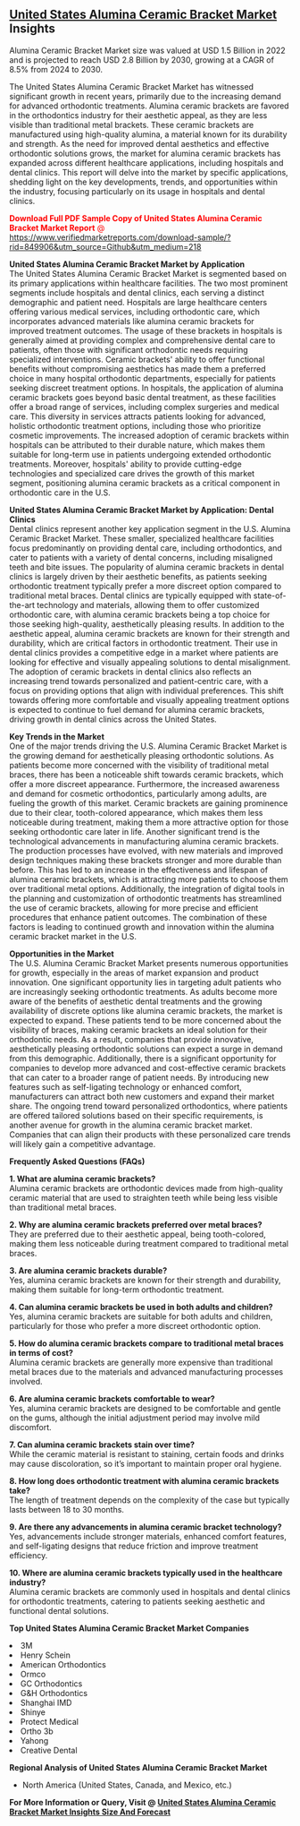 <h2><a href="https://www.verifiedmarketreports.com/download-sample/?rid=849906&amp;utm_source=Github&amp;utm_medium=218" target="_blank">United States Alumina Ceramic Bracket Market</a> Insights</h2><p>Alumina Ceramic Bracket Market size was valued at USD 1.5 Billion in 2022 and is projected to reach USD 2.8 Billion by 2030, growing at a CAGR of 8.5% from 2024 to 2030.</p><p><p>The United States Alumina Ceramic Bracket Market has witnessed significant growth in recent years, primarily due to the increasing demand for advanced orthodontic treatments. Alumina ceramic brackets are favored in the orthodontics industry for their aesthetic appeal, as they are less visible than traditional metal brackets. These ceramic brackets are manufactured using high-quality alumina, a material known for its durability and strength. As the need for improved dental aesthetics and effective orthodontic solutions grows, the market for alumina ceramic brackets has expanded across different healthcare applications, including hospitals and dental clinics. This report will delve into the market by specific applications, shedding light on the key developments, trends, and opportunities within the industry, focusing particularly on its usage in hospitals and dental clinics. <p><span class=""><span style="color: #ff0000;"><strong>Download Full PDF Sample Copy of United States Alumina Ceramic Bracket Market Report</strong> @ </span><a href="https://www.verifiedmarketreports.com/download-sample/?rid=849906&amp;utm_source=Github&amp;utm_medium=218" target="_blank">https://www.verifiedmarketreports.com/download-sample/?rid=849906&amp;utm_source=Github&amp;utm_medium=218</a></span></p></p> <p><strong>United States Alumina Ceramic Bracket Market by Application</strong><br> The United States Alumina Ceramic Bracket Market is segmented based on its primary applications within healthcare facilities. The two most prominent segments include hospitals and dental clinics, each serving a distinct demographic and patient need. Hospitals are large healthcare centers offering various medical services, including orthodontic care, which incorporates advanced materials like alumina ceramic brackets for improved treatment outcomes. The usage of these brackets in hospitals is generally aimed at providing complex and comprehensive dental care to patients, often those with significant orthodontic needs requiring specialized interventions. Ceramic brackets' ability to offer functional benefits without compromising aesthetics has made them a preferred choice in many hospital orthodontic departments, especially for patients seeking discreet treatment options. In hospitals, the application of alumina ceramic brackets goes beyond basic dental treatment, as these facilities offer a broad range of services, including complex surgeries and medical care. This diversity in services attracts patients looking for advanced, holistic orthodontic treatment options, including those who prioritize cosmetic improvements. The increased adoption of ceramic brackets within hospitals can be attributed to their durable nature, which makes them suitable for long-term use in patients undergoing extended orthodontic treatments. Moreover, hospitals' ability to provide cutting-edge technologies and specialized care drives the growth of this market segment, positioning alumina ceramic brackets as a critical component in orthodontic care in the U.S.</p> <p><strong>United States Alumina Ceramic Bracket Market by Application: Dental Clinics</strong><br> Dental clinics represent another key application segment in the U.S. Alumina Ceramic Bracket Market. These smaller, specialized healthcare facilities focus predominantly on providing dental care, including orthodontics, and cater to patients with a variety of dental concerns, including misaligned teeth and bite issues. The popularity of alumina ceramic brackets in dental clinics is largely driven by their aesthetic benefits, as patients seeking orthodontic treatment typically prefer a more discreet option compared to traditional metal braces. Dental clinics are typically equipped with state-of-the-art technology and materials, allowing them to offer customized orthodontic care, with alumina ceramic brackets being a top choice for those seeking high-quality, aesthetically pleasing results. In addition to the aesthetic appeal, alumina ceramic brackets are known for their strength and durability, which are critical factors in orthodontic treatment. Their use in dental clinics provides a competitive edge in a market where patients are looking for effective and visually appealing solutions to dental misalignment. The adoption of ceramic brackets in dental clinics also reflects an increasing trend towards personalized and patient-centric care, with a focus on providing options that align with individual preferences. This shift towards offering more comfortable and visually appealing treatment options is expected to continue to fuel demand for alumina ceramic brackets, driving growth in dental clinics across the United States.</p> <p><strong>Key Trends in the Market</strong><br> One of the major trends driving the U.S. Alumina Ceramic Bracket Market is the growing demand for aesthetically pleasing orthodontic solutions. As patients become more concerned with the visibility of traditional metal braces, there has been a noticeable shift towards ceramic brackets, which offer a more discreet appearance. Furthermore, the increased awareness and demand for cosmetic orthodontics, particularly among adults, are fueling the growth of this market. Ceramic brackets are gaining prominence due to their clear, tooth-colored appearance, which makes them less noticeable during treatment, making them a more attractive option for those seeking orthodontic care later in life. Another significant trend is the technological advancements in manufacturing alumina ceramic brackets. The production processes have evolved, with new materials and improved design techniques making these brackets stronger and more durable than before. This has led to an increase in the effectiveness and lifespan of alumina ceramic brackets, which is attracting more patients to choose them over traditional metal options. Additionally, the integration of digital tools in the planning and customization of orthodontic treatments has streamlined the use of ceramic brackets, allowing for more precise and efficient procedures that enhance patient outcomes. The combination of these factors is leading to continued growth and innovation within the alumina ceramic bracket market in the U.S.</p> <p><strong>Opportunities in the Market</strong><br> The U.S. Alumina Ceramic Bracket Market presents numerous opportunities for growth, especially in the areas of market expansion and product innovation. One significant opportunity lies in targeting adult patients who are increasingly seeking orthodontic treatments. As adults become more aware of the benefits of aesthetic dental treatments and the growing availability of discrete options like alumina ceramic brackets, the market is expected to expand. These patients tend to be more concerned about the visibility of braces, making ceramic brackets an ideal solution for their orthodontic needs. As a result, companies that provide innovative, aesthetically pleasing orthodontic solutions can expect a surge in demand from this demographic. Additionally, there is a significant opportunity for companies to develop more advanced and cost-effective ceramic brackets that can cater to a broader range of patient needs. By introducing new features such as self-ligating technology or enhanced comfort, manufacturers can attract both new customers and expand their market share. The ongoing trend toward personalized orthodontics, where patients are offered tailored solutions based on their specific requirements, is another avenue for growth in the alumina ceramic bracket market. Companies that can align their products with these personalized care trends will likely gain a competitive advantage.</p> <p><strong>Frequently Asked Questions (FAQs)</strong></p> <p><strong>1. What are alumina ceramic brackets?</strong><br>Alumina ceramic brackets are orthodontic devices made from high-quality ceramic material that are used to straighten teeth while being less visible than traditional metal braces.</p> <p><strong>2. Why are alumina ceramic brackets preferred over metal braces?</strong><br>They are preferred due to their aesthetic appeal, being tooth-colored, making them less noticeable during treatment compared to traditional metal braces.</p> <p><strong>3. Are alumina ceramic brackets durable?</strong><br>Yes, alumina ceramic brackets are known for their strength and durability, making them suitable for long-term orthodontic treatment.</p> <p><strong>4. Can alumina ceramic brackets be used in both adults and children?</strong><br>Yes, alumina ceramic brackets are suitable for both adults and children, particularly for those who prefer a more discreet orthodontic option.</p> <p><strong>5. How do alumina ceramic brackets compare to traditional metal braces in terms of cost?</strong><br>Alumina ceramic brackets are generally more expensive than traditional metal braces due to the materials and advanced manufacturing processes involved.</p> <p><strong>6. Are alumina ceramic brackets comfortable to wear?</strong><br>Yes, alumina ceramic brackets are designed to be comfortable and gentle on the gums, although the initial adjustment period may involve mild discomfort.</p> <p><strong>7. Can alumina ceramic brackets stain over time?</strong><br>While the ceramic material is resistant to staining, certain foods and drinks may cause discoloration, so it’s important to maintain proper oral hygiene.</p> <p><strong>8. How long does orthodontic treatment with alumina ceramic brackets take?</strong><br>The length of treatment depends on the complexity of the case but typically lasts between 18 to 30 months.</p> <p><strong>9. Are there any advancements in alumina ceramic bracket technology?</strong><br>Yes, advancements include stronger materials, enhanced comfort features, and self-ligating designs that reduce friction and improve treatment efficiency.</p> <p><strong>10. Where are alumina ceramic brackets typically used in the healthcare industry?</strong><br>Alumina ceramic brackets are commonly used in hospitals and dental clinics for orthodontic treatments, catering to patients seeking aesthetic and functional dental solutions.</p></p><p><strong>Top United States Alumina Ceramic Bracket Market Companies</strong></p><div data-test-id=""><p><li>3M</li><li> Henry Schein</li><li> American Orthodontics</li><li> Ormco</li><li> GC Orthodontics</li><li> G&H Orthodontics</li><li> Shanghai IMD</li><li> Shinye</li><li> Protect Medical</li><li> Ortho 3b</li><li> Yahong</li><li> Creative Dental</li></p><div><strong>Regional Analysis of&nbsp;United States Alumina Ceramic Bracket Market</strong></div><ul><li dir="ltr"><p dir="ltr">North America&nbsp;(United States, Canada, and Mexico, etc.)</p></li></ul><p><strong>For More Information or Query, Visit @&nbsp;</strong><strong><a href="https://www.verifiedmarketreports.com/product/alumina-ceramic-bracket-market/?utm_source=Github&amp;utm_medium=218" target="_blank">United States Alumina Ceramic Bracket Market Insights Size And Forecast</a></strong></p></div>
